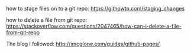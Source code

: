 how to stage files on to a git repo:
https://githowto.com/staging_changes

how to delete a file from git repo: 
https://stackoverflow.com/questions/2047465/how-can-i-delete-a-file-from-git-repo

The blog I followed: 
http://jmcglone.com/guides/github-pages/